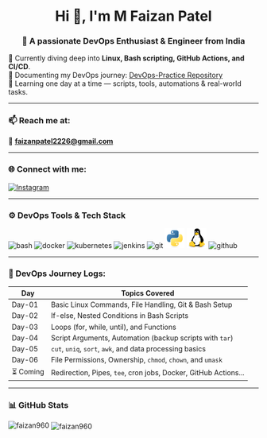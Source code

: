 <h1 align="center">Hi 👋, I'm M Faizan Patel</h1>
<h3 align="center">🚀 A passionate DevOps Enthusiast & Engineer from India</h3>

🌱 Currently diving deep into **Linux, Bash scripting, GitHub Actions, and CI/CD**.  
📂 Documenting my DevOps journey: [DevOps-Practice Repository](https://github.com/Faizan960/DevOps-Practice)  
📅 Learning one day at a time — scripts, tools, automations & real-world tasks.

---

### 📫 Reach me at:  
📧 **faizanpatel2226@gmail.com**

---

### 🌐 Connect with me:

<p align="left">
  <a href="https://www.instagram.com/_faizanx_x" target="blank">
    <img align="center" src="https://raw.githubusercontent.com/rahuldkjain/github-profile-readme-generator/master/src/images/icons/Social/instagram.svg" alt="Instagram" height="30" width="40" />
  </a>
</p>

---

### ⚙️ DevOps Tools & Tech Stack

<p align="left">
  <img src="https://www.vectorlogo.zone/logos/gnu_bash/gnu_bash-icon.svg" alt="bash" width="40" height="40"/>
  <img src="https://www.vectorlogo.zone/logos/docker/docker-icon.svg" alt="docker" width="40" height="40"/>
  <img src="https://www.vectorlogo.zone/logos/kubernetes/kubernetes-icon.svg" alt="kubernetes" width="40" height="40"/>
  <img src="https://www.vectorlogo.zone/logos/jenkins/jenkins-icon.svg" alt="jenkins" width="40" height="40"/>
  <img src="https://www.vectorlogo.zone/logos/git-scm/git-scm-icon.svg" alt="git" width="40" height="40"/>
  <img src="https://raw.githubusercontent.com/devicons/devicon/master/icons/python/python-original.svg" alt="python" width="40" height="40"/>
  <img src="https://raw.githubusercontent.com/devicons/devicon/master/icons/linux/linux-original.svg" alt="linux" width="40" height="40"/>
  <img src="https://www.vectorlogo.zone/logos/github/github-icon.svg" alt="github" width="40" height="40"/>
</p>

---

### 📘 DevOps Journey Logs:

| Day        | Topics Covered                                                  |
|------------|------------------------------------------------------------------|
| Day-01     | Basic Linux Commands, File Handling, Git & Bash Setup           |
| Day-02     | If-else, Nested Conditions in Bash Scripts                       |
| Day-03     | Loops (for, while, until), and Functions                         |
| Day-04     | Script Arguments, Automation (backup scripts with `tar`)        |
| Day-05     | `cut`, `uniq`, `sort`, `awk`, and data processing basics         |
| Day-06     | File Permissions, Ownership, `chmod`, `chown`, and `umask`       |
| ⏳ Coming  | Redirection, Pipes, `tee`, cron jobs, Docker, GitHub Actions...  |

---

### 📊 GitHub Stats

<p align="left">
  <img align="left" src="https://github-readme-stats.vercel.app/api/top-langs?username=faizan960&show_icons=true&locale=en&layout=compact" alt="faizan960" />
</p>

<p>&nbsp;<img align="center" src="https://github-readme-stats.vercel.app/api?username=faizan960&show_icons=true&locale=en" alt="faizan960" /></p>
